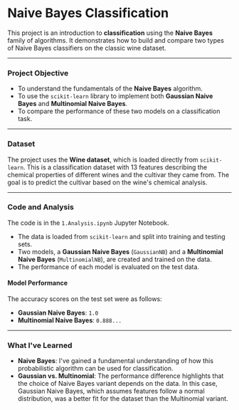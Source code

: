 # Naive Bayes Classification

This project is an introduction to **classification** using the **Naive Bayes** family of algorithms. It demonstrates how to build and compare two types of Naive Bayes classifiers on the classic wine dataset.

---

### **Project Objective**

* To understand the fundamentals of the **Naive Bayes** algorithm.
* To use the `scikit-learn` library to implement both **Gaussian Naive Bayes** and **Multinomial Naive Bayes**.
* To compare the performance of these two models on a classification task.

---

### **Dataset**

The project uses the **Wine dataset**, which is loaded directly from `scikit-learn`. This is a classification dataset with 13 features describing the chemical properties of different wines and the cultivar they came from. The goal is to predict the cultivar based on the wine's chemical analysis.

---

### **Code and Analysis**

The code is in the `1.Analysis.ipynb` Jupyter Notebook.
* The data is loaded from `scikit-learn` and split into training and testing sets.
* Two models, a **Gaussian Naive Bayes** (`GaussianNB`) and a **Multinomial Naive Bayes** (`MultinomialNB`), are created and trained on the data.
* The performance of each model is evaluated on the test data.

#### **Model Performance**

The accuracy scores on the test set were as follows:
* **Gaussian Naive Bayes**: `1.0`
* **Multinomial Naive Bayes**: `0.888...`

---

### **What I've Learned**

* **Naive Bayes**: I've gained a fundamental understanding of how this probabilistic algorithm can be used for classification.
* **Gaussian vs. Multinomial**: The performance difference highlights that the choice of Naive Bayes variant depends on the data. In this case, Gaussian Naive Bayes, which assumes features follow a normal distribution, was a better fit for the dataset than the Multinomial variant.
